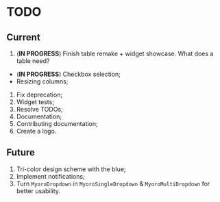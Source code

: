 # TODO

## Current

1. (**IN PROGRESS**) Finish table remake + widget showcase. What does a table need?

- (**IN PROGRESS**) Checkbox selection;
- Resizing columns;

1. Fix deprecation;
1. Widget tests;
1. Resolve TODOs;
1. Documentation;
1. Contributing documentation;
1. Create a logo.

## Future

1. Tri-color design scheme with the blue;
1. Implement notifications;
1. Turn `MyoroDropdown` in `MyoroSingleDropdown` & `MyoroMultiDropdown` for better usability.
